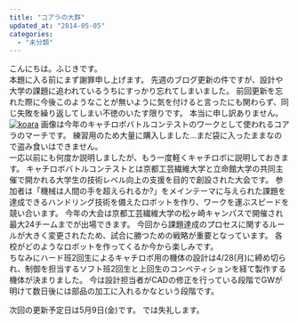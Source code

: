 ```yaml
---
title: "コアラの大群"
updated_at: "2014-05-05"
categories: 
  - "未分類"
---
```


こんにちは。ふじきです。  
本題に入る前にまず謝罪申し上げます。 先週のブログ更新の件ですが、設計や大学の課題に追われているうちにすっかり忘れてしまいました。 前回更新を忘れた際に今後このようなことが無いように気を付けると言ったにも関わらず、同じ失敗を繰り返してしまい不徳のいたす限りです。 本当に申し訳ありません。  
[![koara](images/koara-213x300.jpg)](http://technouskit.net/blog/wp-content/uploads/2014/05/koara.jpg) 画像は今年のキャチロボバトルコンテストのワークとして使われるコアラのマーチです。 練習用のため大量に購入しました…まだ袋に入ったままなので盗み食いはできません。  
一応以前にも何度か説明しましたが、もう一度軽くキャチロボに説明しておきます。 キャチロボバトルコンテストとは京都工芸繊維大学と立命館大学の共同主催で開かれる大学生の技術レベル向上の支援を目的で創設された大会です。 参加者は「機械は人間の手を超えられるか?」をメインテーマに与えられた課題を達成できるハンドリング技術を備えたロボットを作り、ワークを運ぶスピードを競い合います。 今年の大会は京都工芸繊維大学の松ヶ崎キャンパスで開催され最大24チームまでが出場できます。 今回から課題達成のプロセスに関するルールが大きく変更されたため、試合に勝つための戦略が重要となっています。 各校がどのようなロボットを作ってくるか今から楽しみです。  
ちなみにハード班2回生によるキャチロボ用の機体の設計は4/28(月)に締め切られ、制御を担当するソフト班2回生と上回生のコンペティションを経て製作する機体が決まりました。 今は設計担当者がCADの修正を行っている段階でGWが明けて数日後には部品の加工に入れるかなという段階です。

次回の更新予定日は5月9日(金)です。 では失礼します。
